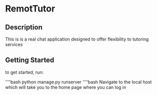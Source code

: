 # RemotTutor

## Description
This is is a real chat application designed to offer flexibility to tutoring services

## Getting Started
to get started, run:

''''bash
python manage.py runserver
''''bash
Navigate to the local host which will take you to the home page where you can log in


